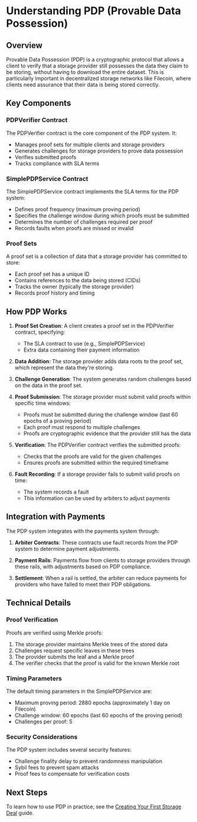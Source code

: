 # Understanding PDP (Provable Data Possession)

## Overview

Provable Data Possession (PDP) is a cryptographic protocol that allows a client to verify that a storage provider still possesses the data they claim to be storing, without having to download the entire dataset. This is particularly important in decentralized storage networks like Filecoin, where clients need assurance that their data is being stored correctly.

## Key Components

### PDPVerifier Contract

The PDPVerifier contract is the core component of the PDP system. It:

- Manages proof sets for multiple clients and storage providers
- Generates challenges for storage providers to prove data possession
- Verifies submitted proofs
- Tracks compliance with SLA terms

### SimplePDPService Contract

The SimplePDPService contract implements the SLA terms for the PDP system:

- Defines proof frequency (maximum proving period)
- Specifies the challenge window during which proofs must be submitted
- Determines the number of challenges required per proof
- Records faults when proofs are missed or invalid

### Proof Sets

A proof set is a collection of data that a storage provider has committed to store:

- Each proof set has a unique ID
- Contains references to the data being stored (CIDs)
- Tracks the owner (typically the storage provider)
- Records proof history and timing

## How PDP Works

1. **Proof Set Creation**: A client creates a proof set in the PDPVerifier contract, specifying:
   - The SLA contract to use (e.g., SimplePDPService)
   - Extra data containing their payment information

2. **Data Addition**: The storage provider adds data roots to the proof set, which represent the data they're storing.

3. **Challenge Generation**: The system generates random challenges based on the data in the proof set.

4. **Proof Submission**: The storage provider must submit valid proofs within specific time windows:
   - Proofs must be submitted during the challenge window (last 60 epochs of a proving period)
   - Each proof must respond to multiple challenges
   - Proofs are cryptographic evidence that the provider still has the data

5. **Verification**: The PDPVerifier contract verifies the submitted proofs:
   - Checks that the proofs are valid for the given challenges
   - Ensures proofs are submitted within the required timeframe

6. **Fault Recording**: If a storage provider fails to submit valid proofs on time:
   - The system records a fault
   - This information can be used by arbiters to adjust payments

## Integration with Payments

The PDP system integrates with the payments system through:

1. **Arbiter Contracts**: These contracts use fault records from the PDP system to determine payment adjustments.

2. **Payment Rails**: Payments flow from clients to storage providers through these rails, with adjustments based on PDP compliance.

3. **Settlement**: When a rail is settled, the arbiter can reduce payments for providers who have failed to meet their PDP obligations.

## Technical Details

### Proof Verification

Proofs are verified using Merkle proofs:

1. The storage provider maintains Merkle trees of the stored data
2. Challenges request specific leaves in these trees
3. The provider submits the leaf and a Merkle proof
4. The verifier checks that the proof is valid for the known Merkle root

### Timing Parameters

The default timing parameters in the SimplePDPService are:

- Maximum proving period: 2880 epochs (approximately 1 day on Filecoin)
- Challenge window: 60 epochs (last 60 epochs of the proving period)
- Challenges per proof: 5

### Security Considerations

The PDP system includes several security features:

- Challenge finality delay to prevent randomness manipulation
- Sybil fees to prevent spam attacks
- Proof fees to compensate for verification costs

## Next Steps

To learn how to use PDP in practice, see the [Creating Your First Storage Deal](first-deal.md) guide.
